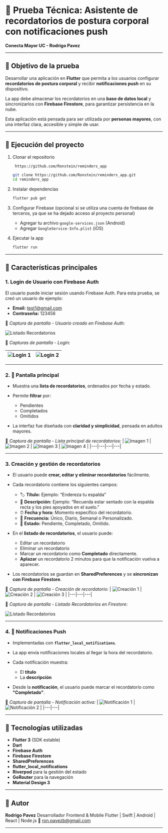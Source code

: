 # 🧠 Prueba Técnica: Asistente de recordatorios de postura corporal con notificaciones push

**Conecta Mayor UC - Rodrigo Pavez**

---

## 🎯 Objetivo de la prueba

Desarrollar una aplicación en **Flutter** que permita a los usuarios configurar **recordatorios de postura corporal** y recibir **notificaciones push** en su dispositivo.

La app debe almacenar los recordatorios en una **base de datos local** y sincronizarlos con **Firebase Firestore**, para garantizar persistencia en la nube.

Esta aplicación está pensada para ser utilizada por **personas mayores**, con una interfaz clara, accesible y simple de usar.

---

## 🚀 Ejecución del proyecto

1. Clonar el repositorio

        https://github.com/Ronstein/reminders_app

   ```bash
   git clone https://github.com/Ronstein/reminders_app.git
   cd reminders_app
   ```
2. Instalar dependencias

   ```bash
   flutter pub get
   ```
3. Configurar Firebase (opcional si se utiliza una cuenta de firebase de terceros, ya que se ha dejado acceso al proyecto personal)

   * Agregar tu archivo `google-services.json` (Android)
   * Agregar `GoogleService-Info.plist` (iOS)
4. Ejecutar la app

   ```bash
   flutter run
   ```

---


## 📱 Características principales

### 1. Login de Usuario con Firebase Auth

El usuario puede iniciar sesión usando Firebase Auth. Para esta prueba, se creó un usuario de ejemplo:  

- **Email:** test1@gmail.com  
- **Contraseña:** 123456 

📸 *Captura de pantalla - Usuario creado en Firebase Auth:*

![Listado Recordatorios](assets/screenshots/login3.png)

📸 *Capturas de pantalla - Login:*

| ![Login 1](assets/screenshots/login1.png) | ![Login 2](assets/screenshots/login2.png) |
|---|---|

---

### 2. 🧾 Pantalla principal

* Muestra una **lista de recordatorios**, ordenados por fecha y estado.
* Permite **filtrar** por:

  * Pendientes
  * Completados
  * Omitidos
* La interfaz fue diseñada con **claridad y simplicidad**, pensada en adultos mayores.

📸 *Captura de pantalla - Lista principal de recordatorios:*
| ![Imagen 1](assets/screenshots/list1.png) | ![Imagen 2](assets/screenshots/list2.png) | ![Imagen 3](assets/screenshots/list3.png) | ![Imagen 4](assets/screenshots/list4.png) |
|---|---|---|---|

---

### 3. Creación y gestión de recordatorios

* El usuario puede **crear, editar y eliminar recordatorios** fácilmente.
* Cada recordatorio contiene los siguientes campos:

  * 🏷️ **Título:** Ejemplo: “Endereza tu espalda”
  * 📝 **Descripción:** Ejemplo: “Recuerda estar sentado con la espalda recta y los pies apoyados en el suelo.”
  * ⏰ **Fecha y hora:** Momento específico del recordatorio.
  * 🔁 **Frecuencia:** Único, Diario, Semanal o Personalizado.
  * 📌 **Estado:** Pendiente, Completado, Omitido.

* En el **listado de recordatorios**, el usuario puede:
  * Editar un recordatorio
  * Eliminar un recordatorio
  * Marcar un recordatorio como **Completado** directamente.
  * **Aplazar** un recordatorio 2 minutos para que la notificación vuelva a aparecer.

* Los recordatorios se guardan en **SharedPreferences** y se **sincronizan con Firebase Firestore**.

📸 *Captura de pantalla - Creación de recordatorio:*
| ![Creación 1](assets/screenshots/crud1.png) | ![Creación 2](assets/screenshots/crud2.png) | ![Creación 3](assets/screenshots/crud3.png) |
|---|---|---|

📸 *Captura de pantalla - Listado Recordatorios en Firestore:*

![Listado Recordatorios](assets/screenshots/crud4.png)

---

### 4. 🔔 Notificaciones Push

* Implementadas con **`flutter_local_notifications`**.
* La app envía notificaciones locales al llegar la hora del recordatorio.
* Cada notificación muestra:

  * El **título**
  * La **descripción**
* Desde la **notificación**, el usuario puede marcar el recordatorio como **"Completado"**.

📸 *Captura de pantalla - Notificación activa:*
| ![Notificación 1](assets/screenshots/notificacion1.png) | ![Notificación 2](assets/screenshots/notificacion2.png) |
|---|---|


---

## 🧩 Tecnologías utilizadas

* **Flutter 3** (SDK estable)
* **Dart**
* **Firebase Auth**
* **Firebase Firestore**
* **SharedPreferences**
* **flutter_local_notifications**
* **Riverpod** para la gestión del estado
* **GoRouter** para la navegación
* **Material Design 3**


---


## 🙌 Autor

**Rodrigo Pavez**
Desarrollador Frontend & Mobile
Flutter | Swift | Android | React | Node.js
📧 [ron.pavezb@gmail.com](mailto:ron.pavezb@gmail.com)

---